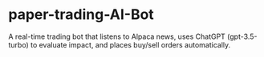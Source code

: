 # paper-trading-AI-Bot
A real-time trading bot that listens to Alpaca news, uses ChatGPT (gpt-3.5-turbo) to evaluate impact, and places buy/sell orders automatically.
